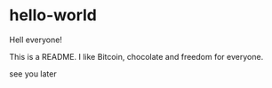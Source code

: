 hello-world
===========

Hell everyone!

This is a README.  I like Bitcoin, chocolate and freedom for everyone.

see you later
